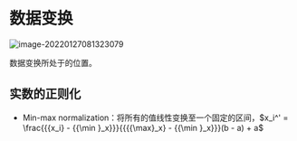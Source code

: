 # 数据变换

![image-20220127081323079](C:\Users\fengy\AppData\Roaming\Typora\typora-user-images\image-20220127081323079.png)

数据变换所处于的位置。

## 实数的正则化

- Min-max normalization：将所有的值线性变换至一个固定的区间，$x_i^' = \frac{{{x_i} - {{\min }_x}}}{{{{\max}_x} - {{\min }_x}}}(b - a) + a$